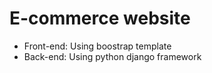 # E-commerce website
* Front-end: Using boostrap template
* Back-end: Using python django framework
